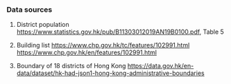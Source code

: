 ### Data sources

1. District population
https://www.statistics.gov.hk/pub/B11303012019AN19B0100.pdf, Table 5

2. Building list
https://www.chp.gov.hk/tc/features/102991.html
https://www.chp.gov.hk/en/features/102991.html

3. Boundary of 18 districts of Hong Kong
https://data.gov.hk/en-data/dataset/hk-had-json1-hong-kong-administrative-boundaries
